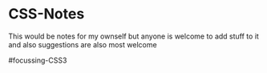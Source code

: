 # CSS-Notes

This would be notes for my ownself but anyone is welcome to add stuff to it and also suggestions are also most welcome

#focussing-CSS3
